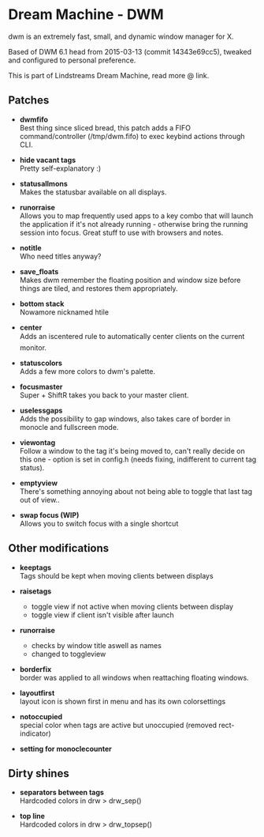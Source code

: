 Dream Machine - DWM
==============================
dwm is an extremely fast, small, and dynamic window manager for X. 

Based of DWM 6.1 head from 2015-03-13 (commit 14343e69cc5), tweaked and configured to personal preference.

This is part of Lindstreams Dream Machine, read more @ link.

Patches
----------------------------
* **dwmfifo**    
  Best thing since sliced bread, this patch adds a FIFO command/controller (/tmp/dwm.fifo) to exec keybind actions through CLI.

* **hide vacant tags**  
  Pretty self-explanatory :)

* **statusallmons**  
  Makes the statusbar available on all displays.

* **runorraise**  
  Allows you to map frequently used apps to a key combo that will launch the application if it's not already running - otherwise bring the running session into focus. Great stuff to use with browsers and notes.

* **notitle**  
  Who need titles anyway?

* **save_floats**  
  Makes dwm remember the floating position and window size before things are tiled, and restores them appropriately.

* **bottom stack**  
  Nowamore nicknamed htile

* **center**  
  Adds an iscentered rule to automatically center clients on the current monitor.

* **statuscolors**  
  Adds a few more colors to dwm's palette.

* **focusmaster**  
  Super + ShiftR takes you back to your master client.

* **uselessgaps**  
  Adds the possibility to gap windows, also takes care of border in monocle and fullscreen mode.

* **viewontag**  
  Follow a window to the tag it's being moved to, can't really decide on this one - option is set in config.h (needs fixing, indifferent to current tag status).

* **emptyview**  
  There's something annoying about not being able to toggle that last tag out of view.. 

* **swap focus (WIP)**  
  Allows you to switch focus with a single shortcut


Other modifications
----------------------------
* **keeptags**  
  Tags should be kept when moving clients between displays

* **raisetags**  
  * toggle view if not active when moving clients between display
  * toggle view if client isn't visible after launch

* **runorraise**  
  * checks by window title aswell as names
  * changed to toggleview

* **borderfix**  
  border was applied to all windows when reattaching floating windows. 

* **layoutfirst**  
  layout icon is shown first in menu and has its own colorsettings

* **notoccupied**  
  special color when tags are active but unoccupied (removed rect-indicator)

* **setting for monoclecounter**


Dirty shines
----------------------------
* **separators between tags**  
  Hardcoded colors in drw > drw_sep()

* **top line**  
  Hardcoded colors in drw > drw_topsep()